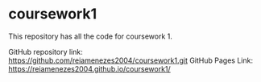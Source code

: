 # coursework1
This repository has all the code for coursework 1.

GitHub repository link: https://github.com/reiamenezes2004/coursework1.git
GitHub Pages Link:  https://reiamenezes2004.github.io/coursework1/




